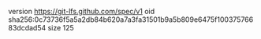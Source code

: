 version https://git-lfs.github.com/spec/v1
oid sha256:0c73736f5a5a2db84b620a7a3fa31501b9a5b809e6475f10037576683dcdad54
size 125
